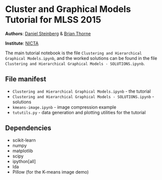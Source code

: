 # Cluster and Graphical Models Tutorial for MLSS 2015

**Authors**: [Daniel Steinberg](http://www.daniel-steinberg.info/) & [Brian Thorne](http://hardbyte.bitbucket.org/)

**Institute**: [NICTA](https://www.nicta.com.au/)

The main tutorial notebook is the file `Clustering and Hierarchical Graphical
Models.ipynb`, and the worked solutions can be found in the file `Clustering
and Hierarchical Graphical Models - SOLUTIONS.ipynb`.

## File manifest
* `Clustering and Hierarchical Graphical Models.ipynb` - the tutorial
* `Clustering and Hierarchical Graphical Models - SOLUTIONS.ipynb` - solutions
* `kmeans-image.ipynb` - image compression example
* `tututils.py` - data generation and plotting utilities for the tutorial

## Dependencies
* scikit-learn
* numpy
* matplotlib
* scipy
* ipython[all]
* lda
* Pillow (for the K-means image demo)
